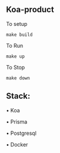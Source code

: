 ## Koa-product

To setup

```
make build
```

To Run

```
make up
```

To Stop

```
make down
```

## Stack:

• Koa

• Prisma

• Postgresql

• Docker
